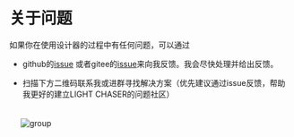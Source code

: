 # 关于问题

如果你在使用设计器的过程中有任何问题，可以通过

- github的[issue](https://github.com/xiaopujun/light-chaser/issues)
  或者gitee的[issue](https://gitee.com/xiaopujun/light-chaser/issues)来向我反馈。我会尽快处理并给出反馈。

- 扫描下方二维码联系我或进群寻找解决方案（优先建议通过issue反馈，帮助我更好的建立LIGHT CHASER的问题社区）

<div style="display: flex">
    <div style="padding: 20px"><img alt="group" src="https://i.072333.xyz/file/71831be4f2a4671cb1e13.jpg"></div>
</div>
